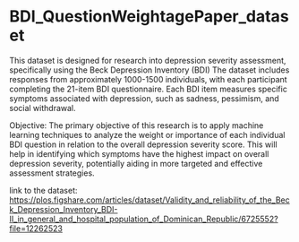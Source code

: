 # BDI_QuestionWeightagePaper_dataset
This dataset is designed for research into depression severity assessment, specifically using the Beck Depression Inventory (BDI)
 The dataset includes responses from approximately 1000-1500 individuals, with each participant completing the 21-item BDI questionnaire. Each BDI item measures specific symptoms associated with depression, such as sadness, pessimism, and social withdrawal.


 Objective:
The primary objective of this research is to apply machine learning techniques to analyze the weight or importance of each individual BDI question in relation to the overall depression severity score. This will help in identifying which symptoms have the highest impact on overall depression severity, potentially aiding in more targeted and effective assessment strategies.

link to the dataset: https://plos.figshare.com/articles/dataset/Validity_and_reliability_of_the_Beck_Depression_Inventory_BDI-II_in_general_and_hospital_population_of_Dominican_Republic/6725552?file=12262523
